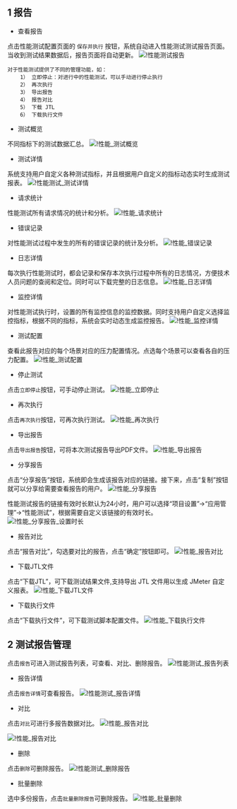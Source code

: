 ## 1 报告
- 查看报告

点击性能测试配置页面的 `保存并执行` 按钮，系统自动进入性能测试测试报告页面。当收到测试结果数据后，报告页面将自动更新。
![!性能测试报告](../../img/performance/性能测试_报告.png)

	对于性能测试提供了不同的管理功能，如：
		1） 立即停止：对进行中的性能测试，可以手动进行停止执行
		2） 再次执行
		3） 导出报告
		4） 报告对比
		5） 下载 JTL
		6） 下载执行文件

- 测试概览 

不同指标下的测试数据汇总。
![!性能_测试概览](../../img/performance/性能_测试概览.png)

- 测试详情 

系统支持用户自定义各种测试指标，并且根据用户自定义的指标动态实时生成测试报表。
![!性能测试_测试详情](../../img/performance/性能测试_测试详情.png)

- 请求统计 

性能测试所有请求情况的统计和分析。
![!性能_请求统计](../../img/performance/性能_请求统计.png)

- 错误记录 

对性能测试过程中发生的所有的错误记录的统计及分析。
![!性能_错误记录](../../img/performance/性能_错误记录.png)

- 日志详情 

每次执行性能测试时，都会记录和保存本次执行过程中所有的日志情况，方便技术人员问题的查阅和定位。同时可以下载完整的日志信息。
![!性能_日志详情](../../img/performance/性能_日志详情.png)

- 监控详情 

对性能测试执行时，设置的所有监控信息的监控数据。同时支持用户自定义选择监控指标，根据不同的指标，系统会实时动态生成监控报告。
![!性能_监控详情](../../img/performance/性能_监控详情.png)

- 测试配置 

查看此报告对应的每个场景对应的压力配置情况。点选每个场景可以查看各自的压力配置。
![!性能_测试配置](../../img/performance/性能_测试配置.png)

- 停止测试 

点击`立即停止`按钮，可手动停止测试。
![!性能_立即停止](../../img/performance/性能_立即停止.png)

- 再次执行 

点击`再次执行`按钮，可再次执行测试。
![!性能_再次执行](../../img/performance/性能_再次执行.png)

- 导出报告 

点击`导出报告`按钮，可将本次测试报告导出PDF文件。
![!性能_导出报告](../../img/performance/性能_导出报告.png)

- 分享报告

点击“分享报告”按钮，系统即会生成该报告对应的链接。接下来，点击“复制”按钮就可以分享给需要查看报告的用户。
![!性能_分享报告](../../img/performance/性能_分享报告.png)

性能测试报告的链接有效时长默认为24小时，用户可以选择“项目设置”→“应用管理”→“性能测试”，根据需要自定义该链接的有效时长。
![!性能_分享报告_设置时长](../../img/performance/性能_分享报告_设置时长.png)

- 报告对比 

点击“报告对比”，勾选要对比的报告，点击“确定”按钮即可。
![!性能_报告对比](../../img/performance/性能_报告对比.png)

- 下载JTL文件 

点击“下载JTL”，可下载测试结果文件,支持导出 JTL 文件用以生成 JMeter 自定义报表。
![!性能_下载JTL文件](../../img/performance/性能_下载JTL文件.png)

- 下载执行文件 

点击“下载执行文件”，可下载测试脚本配置文件。
![!性能_下载执行文件](../../img/performance/性能_下载执行文件.png)

## 2 测试报告管理
点击`报告`可进入测试报告列表，可查看、对比、删除报告。
![!性能测试_报告列表](../../img/performance/性能测试_报告列表.png)

- 报告详情

点击`报告详情`可查看报告。 
![!性能测试_报告详情](../../img/performance/性能测试_报告详情.png)

- 对比

点击`对比`可进行多报告数据对比。
![!性能_报告对比](../../img/performance/性能_报告对比.png)

![!性能_报告对比](../../img/performance/性能_报告对比2.png)

- 删除

点击`删除`可删除报告。
![!性能测试_删除报告](../../img/performance/性能测试_删除报告.png)

- 批量删除

选中多份报告，点击`批量删除报告`可删除报告。
![!性能_批量删除](../../img/performance/性能_批量删除.png)